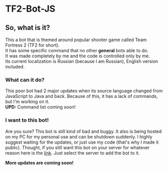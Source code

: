 # TF2-Bot-JS
## So, what is it?
This a bot that is themed around popular shooter game called Team Fortress 2 (TF2 for short).  
It has some specific command that no other **general** bots able to do.    
It was made completely by me and the code is controlled only by me.  
Its current localization is Russian (because I am Russian), English version included.
### What can it do?
This poor bot had 2 major updates when its source language changed from JavaScript to Java and back. Because of this, it has a lack of commands, but I'm working on it.   
**UPD:**
Command list coming soon!
### I want to this bot!
Are you sure? This bot is still kind of bad and buggy. It also is being hosted on my PC for my personal use and can be shutdown suddenly. I highly suggest waiting for the updates, or just use my code (that's why I made it public). Thought, if you still want this bot on your server for whatever reason here is the [link](https://discordapp.com/oauth2/authorize?&client_id=556764690299093003&scope=bot&permissions=470019135). Just select the server to add the bot to it.   

**More updates are coming soon!**
